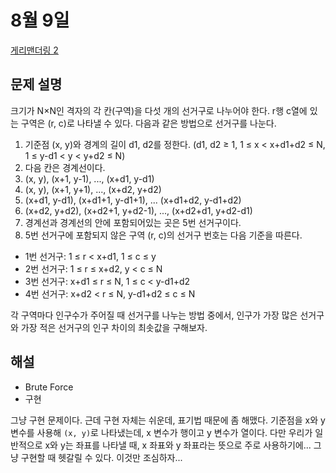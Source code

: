 # 8월 9일

[게리맨더링 2](https://www.acmicpc.net/problem/17779)  

## 문제 설명
크기가 N×N인 격자의 각 칸(구역)을 다섯 개의 선거구로 나누어야 한다. r행 c열에 있는 구역은 (r, c)로 나타낼 수 있다. 다음과 같은 방법으로 선거구를 나눈다.  

1. 기준점 (x, y)와 경계의 길이 d1, d2를 정한다. (d1, d2 ≥ 1, 1 ≤ x < x+d1+d2 ≤ N, 1 ≤ y-d1 < y < y+d2 ≤ N)
2. 다음 칸은 경계선이다.
  1. (x, y), (x+1, y-1), ..., (x+d1, y-d1)
  2. (x, y), (x+1, y+1), ..., (x+d2, y+d2)
  3. (x+d1, y-d1), (x+d1+1, y-d1+1), ... (x+d1+d2, y-d1+d2)
  4. (x+d2, y+d2), (x+d2+1, y+d2-1), ..., (x+d2+d1, y+d2-d1)
3. 경계선과 경계선의 안에 포함되어있는 곳은 5번 선거구이다.
4. 5번 선거구에 포함되지 않은 구역 (r, c)의 선거구 번호는 다음 기준을 따른다.
  - 1번 선거구: 1 ≤ r < x+d1, 1 ≤ c ≤ y
  - 2번 선거구: 1 ≤ r ≤ x+d2, y < c ≤ N
  - 3번 선거구: x+d1 ≤ r ≤ N, 1 ≤ c < y-d1+d2
  - 4번 선거구: x+d2 < r ≤ N, y-d1+d2 ≤ c ≤ N

각 구역마다 인구수가 주어질 때 선거구를 나누는 방법 중에서, 인구가 가장 많은 선거구와 가장 적은 선거구의 인구 차이의 최솟값을 구해보자.

## 해설
- Brute Force
- 구현

그냥 구현 문제이다. 근데 구현 자체는 쉬운데, 표기법 때문에 좀 해맸다. 기준점을 x와 y 변수를 사용해 `(x, y)`로 나타냈는데, x 변수가 행이고 y 변수가 열이다. 다만 우리가 일반적으로 x와 y는 좌표를 나타낼 때, x 좌표와 y 좌표라는 뜻으로 주로 사용하기에... 그냥 구현할 때 헷갈릴 수 있다. 이것만 조심하자...